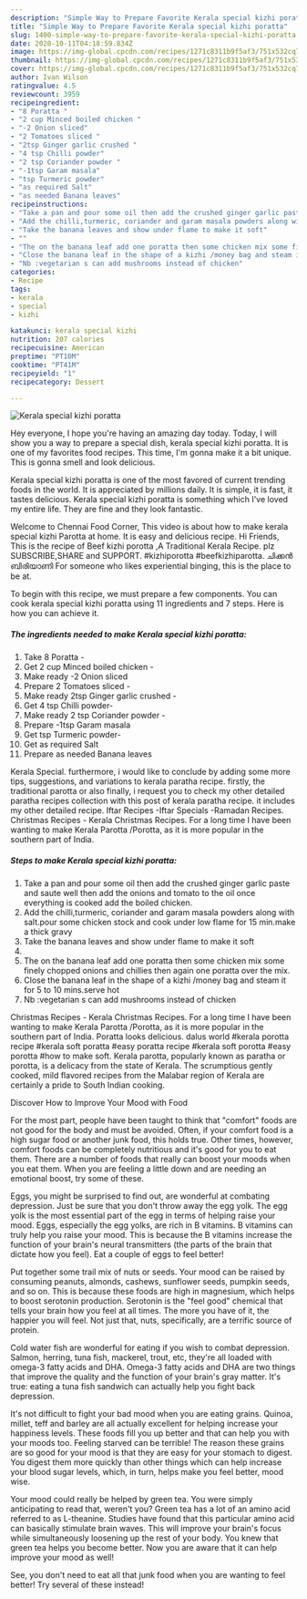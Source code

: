 ```yaml
---
description: "Simple Way to Prepare Favorite Kerala special kizhi poratta"
title: "Simple Way to Prepare Favorite Kerala special kizhi poratta"
slug: 1400-simple-way-to-prepare-favorite-kerala-special-kizhi-poratta
date: 2020-10-11T04:18:59.834Z
image: https://img-global.cpcdn.com/recipes/1271c8311b9f5af3/751x532cq70/kerala-special-kizhi-poratta-recipe-main-photo.jpg
thumbnail: https://img-global.cpcdn.com/recipes/1271c8311b9f5af3/751x532cq70/kerala-special-kizhi-poratta-recipe-main-photo.jpg
cover: https://img-global.cpcdn.com/recipes/1271c8311b9f5af3/751x532cq70/kerala-special-kizhi-poratta-recipe-main-photo.jpg
author: Ivan Wilson
ratingvalue: 4.5
reviewcount: 3959
recipeingredient:
- "8 Poratta "
- "2 cup Minced boiled chicken "
- "-2 Onion sliced"
- "2 Tomatoes sliced "
- "2tsp Ginger garlic crushed "
- "4 tsp Chilli powder"
- "2 tsp Coriander powder "
- "-1tsp Garam masala"
- "tsp Turmeric powder"
- "as required Salt"
- "as needed Banana leaves"
recipeinstructions:
- "Take a pan and pour some oil then add the crushed ginger garlic paste and saute well then add the onions and tomato to the oil once everything is cooked add the boiled chicken."
- "Add the chilli,turmeric, coriander and garam masala powders along with salt.pour some chicken stock and cook under low flame for 15 min.make a thick gravy"
- "Take the banana leaves and show under flame to make it soft"
- ""
- "The on the banana leaf add one poratta then some chicken mix some finely chopped onions and chillies then again one poratta over the mix."
- "Close the banana leaf in the shape of a kizhi /money bag and steam it for 5 to 10 mins.serve hot"
- "Nb :vegetarian s can add mushrooms instead of chicken"
categories:
- Recipe
tags:
- kerala
- special
- kizhi

katakunci: kerala special kizhi 
nutrition: 207 calories
recipecuisine: American
preptime: "PT10M"
cooktime: "PT41M"
recipeyield: "1"
recipecategory: Dessert

---
```



![Kerala special kizhi poratta](https://img-global.cpcdn.com/recipes/1271c8311b9f5af3/751x532cq70/kerala-special-kizhi-poratta-recipe-main-photo.jpg)

Hey everyone, I hope you're having an amazing day today. Today, I will show you a way to prepare a special dish, kerala special kizhi poratta. It is one of my favorites food recipes. This time, I'm gonna make it a bit unique. This is gonna smell and look delicious.

Kerala special kizhi poratta is one of the most favored of current trending foods in the world. It is appreciated by millions daily. It is simple, it is fast, it tastes delicious. Kerala special kizhi poratta is something which I've loved my entire life. They are fine and they look fantastic.

Welcome to Chennai Food Corner, This video is about how to make kerala special kizhi Parotta at home. It is easy and delicious recipe. Hi Friends, This is the recipe of Beef kizhi porotta ,A Traditional Kerala Recipe. plz SUBSCRIBE,SHARE and SUPPORT. #kizhiporotta #beefkizhiparotta. ചിക്കൻ ബിരിയാണി For someone who likes experiential binging, this is the place to be at.


To begin with this recipe, we must prepare a few components. You can cook kerala special kizhi poratta using 11 ingredients and 7 steps. Here is how you can achieve it.

<!--inarticleads1-->

##### The ingredients needed to make Kerala special kizhi poratta:

1. Take 8 Poratta -
1. Get 2 cup Minced boiled chicken -
1. Make ready -2 Onion sliced
1. Prepare 2 Tomatoes sliced -
1. Make ready 2tsp Ginger garlic crushed -
1. Get 4 tsp Chilli powder-
1. Make ready 2 tsp Coriander powder -
1. Prepare -1tsp Garam masala
1. Get tsp Turmeric powder-
1. Get as required Salt
1. Prepare as needed Banana leaves


Kerala Special. furthermore, i would like to conclude by adding some more tips, suggestions, and variations to kerala paratha recipe. firstly, the traditional parotta or also finally, i request you to check my other detailed paratha recipes collection with this post of kerala paratha recipe. it includes my other detailed recipe. Iftar Recipes -Iftar Specials -Ramadan Recipes. Christmas Recipes - Kerala Christmas Recipes. For a long time I have been wanting to make Kerala Parotta /Porotta, as it is more popular in the southern part of India. 

<!--inarticleads2-->

##### Steps to make Kerala special kizhi poratta:

1. Take a pan and pour some oil then add the crushed ginger garlic paste and saute well then add the onions and tomato to the oil once everything is cooked add the boiled chicken.
1. Add the chilli,turmeric, coriander and garam masala powders along with salt.pour some chicken stock and cook under low flame for 15 min.make a thick gravy
1. Take the banana leaves and show under flame to make it soft
1. 
1. The on the banana leaf add one poratta then some chicken mix some finely chopped onions and chillies then again one poratta over the mix.
1. Close the banana leaf in the shape of a kizhi /money bag and steam it for 5 to 10 mins.serve hot
1. Nb :vegetarian s can add mushrooms instead of chicken


Christmas Recipes - Kerala Christmas Recipes. For a long time I have been wanting to make Kerala Parotta /Porotta, as it is more popular in the southern part of India. Poratta looks delicious. dalus world #kerala porotta recipe #kerala soft poratta #easy poratta recipe #kerala soft porotta #easy porotta #how to make soft. Kerala parotta, popularly known as paratha or porotta, is a delicacy from the state of Kerala. The scrumptious gently cooked, mild flavored recipes from the Malabar region of Kerala are certainly a pride to South Indian cooking. 

Discover How to Improve Your Mood with Food


For the most part, people have been taught to think that "comfort" foods are not good for the body and must be avoided. Often, if your comfort food is a high sugar food or another junk food, this holds true. Other times, however, comfort foods can be completely nutritious and it's good for you to eat them. There are a number of foods that really can boost your moods when you eat them. When you are feeling a little down and are needing an emotional boost, try some of these.

Eggs, you might be surprised to find out, are wonderful at combating depression. Just be sure that you don't throw away the egg yolk. The egg yolk is the most essential part of the egg in terms of helping raise your mood. Eggs, especially the egg yolks, are rich in B vitamins. B vitamins can truly help you raise your mood. This is because the B vitamins increase the function of your brain's neural transmitters (the parts of the brain that dictate how you feel). Eat a couple of eggs to feel better!

Put together some trail mix of nuts or seeds. Your mood can be raised by consuming peanuts, almonds, cashews, sunflower seeds, pumpkin seeds, and so on. This is because these foods are high in magnesium, which helps to boost serotonin production. Serotonin is the "feel good" chemical that tells your brain how you feel at all times. The more you have of it, the happier you will feel. Not just that, nuts, specifically, are a terrific source of protein.

Cold water fish are wonderful for eating if you wish to combat depression. Salmon, herring, tuna fish, mackerel, trout, etc, they're all loaded with omega-3 fatty acids and DHA. Omega-3 fatty acids and DHA are two things that improve the quality and the function of your brain's gray matter. It's true: eating a tuna fish sandwich can actually help you fight back depression. 

It's not difficult to fight your bad mood when you are eating grains. Quinoa, millet, teff and barley are all actually excellent for helping increase your happiness levels. These foods fill you up better and that can help you with your moods too. Feeling starved can be terrible! The reason these grains are so good for your mood is that they are easy for your stomach to digest. You digest them more quickly than other things which can help increase your blood sugar levels, which, in turn, helps make you feel better, mood wise.

Your mood could really be helped by green tea. You were simply anticipating to read that, weren't you? Green tea has a lot of an amino acid referred to as L-theanine. Studies have found that this particular amino acid can basically stimulate brain waves. This will improve your brain's focus while simultaneously loosening up the rest of your body. You knew that green tea helps you become better. Now you are aware that it can help improve your mood as well!

See, you don't need to eat all that junk food when you are wanting to feel better! Try several of these instead!

